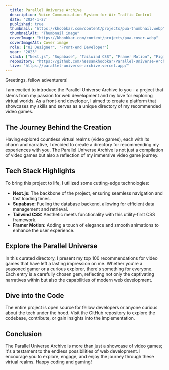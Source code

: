 ```yaml
---
  title: Parallel Universe Archive
  description: Voice Communication System for Air Traffic Control
  date: '2024-1-27'
  published: true
  thumbnail: "https://khoobkar.com/content/projects/pua-thumbnail.webp"
  thumbnailAlt: "Thumbnail image"
  coverImage: "https://khoobkar.com/content/projects/pua-cover.webp"
  coverImageAlt: Cover image
  role: ["UI Designer", "Front-end Developer"]
  year: "2023"
  stack: ["Next.js", "Supabase", "Tailwind CSS", "Framer Motion", "Figma"]
  repository: "https://github.com/hessamkhoobkar/Parallel-Universe-Archive"
  live: "https://parallel-universe-archive.vercel.app/"
---
```


Greetings, fellow adventurers!

I am excited to introduce the Parallel Universe Archive to you - a project that stems from my passion for web development and my love for exploring virtual worlds. As a front-end developer, I aimed to create a platform that showcases my skills and serves as a unique directory of my recommended video games.

## The Journey Behind the Creation

Having explored countless virtual realms (video games), each with its charm and narrative, I decided to create a directory for recommending my experiences with you. The Parallel Universe Archive is not just a compilation of video games but also a reflection of my immersive video game journey.

## Tech Stack Highlights

To bring this project to life, I utilized some cutting-edge technologies:

- **Next.js:** The backbone of the project, ensuring seamless navigation and fast loading times.
- **Supabase:** Fueling the database backend, allowing for efficient data management and retrieval.
- **Tailwind CSS:** Aesthetic meets functionality with this utility-first CSS framework.
- **Framer Motion:** Adding a touch of elegance and smooth animations to enhance the user experience.

## Explore the Parallel Universe

In this curated directory, I present my top 100 recommendations for video games that have left a lasting impression on me. Whether you're a seasoned gamer or a curious explorer, there's something for everyone. Each entry is a carefully chosen gem, reflecting not only the captivating narratives within but also the capabilities of modern web development.

## Dive into the Code

The entire project is open source for fellow developers or anyone curious about the tech under the hood. Visit the GitHub repository to explore the codebase, contribute, or gain insights into the implementation.

## Conclusion

The Parallel Universe Archive is more than just a showcase of video games; it's a testament to the endless possibilities of web development. I encourage you to explore, engage, and enjoy the journey through these virtual realms. Happy coding and gaming!
